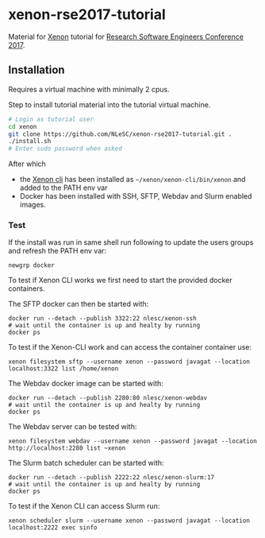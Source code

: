 # xenon-rse2017-tutorial

Material for [Xenon](http://nlesc.github.io/Xenon/) tutorial for [Research Software Engineers Conference 2017](http://rse.ac.uk/conf2017/).

## Installation

Requires a virtual machine with minimally 2 cpus.

Step to install tutorial material into the tutorial virtual machine.

```bash
# Login as tutorial user
cd xenon
git clone https://github.com/NLeSC/xenon-rse2017-tutorial.git .
./install.sh
# Enter sudo password when asked
```

After which 
* the [Xenon cli](https://github.com/NLeSC/xenon-cli) has been installed as `~/xenon/xenon-cli/bin/xenon` and added to the PATH env var
* Docker has been installed with SSH, SFTP, Webdav and Slurm enabled images.

### Test

If the install was run in same shell run following to update the users groups and refresh the PATH env var:
```
newgrp docker
```

To test if Xenon CLI works we first need to start the provided docker containers. 

The SFTP docker can then be started with:

```
docker run --detach --publish 3322:22 nlesc/xenon-ssh
# wait until the container is up and healty by running
docker ps
```

To test if the Xenon-CLI work and can access the container container use: 

```
xenon filesystem sftp --username xenon --password javagat --location localhost:3322 list /home/xenon
```

The Webdav docker image can be started with:

```
docker run --detach --publish 2280:80 nlesc/xenon-webdav
# wait until the container is up and healty by running
docker ps
```

The Webdav server can be tested with:

```
xenon filesystem webdav --username xenon --password javagat --location http://localhost:2280 list ~xenon
```

The Slurm batch scheduler can be started with:

```
docker run --detach --publish 2222:22 nlesc/xenon-slurm:17
# wait until the container is up and healty by running
docker ps
```

To test if the Xenon CLI can access Slurm run:

```
xenon scheduler slurm --username xenon --password javagat --location localhost:2222 exec sinfo
```





